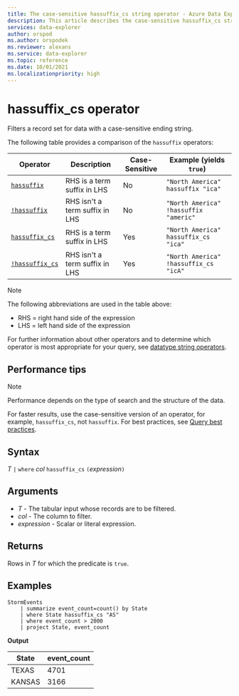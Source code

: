 ```yaml
---
title: The case-sensitive hassuffix_cs string operator - Azure Data Explorer
description: This article describes the case-sensitive hassuffix_cs string operator in Azure Data Explorer.
services: data-explorer
author: orspod
ms.author: orspodek
ms.reviewer: alexans
ms.service: data-explorer
ms.topic: reference
ms.date: 10/01/2021
ms.localizationpriority: high
---
```

# hassuffix_cs operator

Filters a record set for data with a case-sensitive ending string.

The following table provides a comparison of the `hassuffix` operators:

|Operator   |Description   |Case-Sensitive  |Example (yields `true`)  |
|-----------|--------------|----------------|-------------------------|
|[`hassuffix`](hassuffix-operator.md) |RHS is a term suffix in LHS |No |`"North America" hassuffix "ica"`|
|[`!hassuffix`](not-hassuffix-operator.md) |RHS isn't a term suffix in LHS |No |`"North America" !hassuffix "americ"`|
|[`hassuffix_cs`](hassuffix-cs-operator.md)  |RHS is a term suffix in LHS |Yes |`"North America" hassuffix_cs "ica"`|
|[`!hassuffix_cs`](not-hassuffix-cs-operator.md) |RHS isn't a term suffix in LHS |Yes |`"North America" !hassuffix_cs "icA"`|

> [!NOTE]
> The following abbreviations are used in the table above:
>
> * RHS = right hand side of the expression
> * LHS = left hand side of the expression

For further information about other operators and to determine which operator is most appropriate for your query, see [datatype string operators](datatypes-string-operators.md). 

## Performance tips

> [!NOTE]
> Performance depends on the type of search and the structure of the data.

For faster results, use the case-sensitive version of an operator, for example, `hassuffix_cs`, not `hassuffix`. For best practices, see [Query best practices](best-practices.md).

## Syntax

*T* `|` `where` *col* `hassuffix_cs` `(`*expression*`)`   

## Arguments

* *T* - The tabular input whose records are to be filtered.
* *col* - The column to filter.
* *expression* - Scalar or literal expression.

## Returns

Rows in *T* for which the predicate is `true`.

## Examples  

<!-- csl: https://help.kusto.windows.net/Samples -->
```kusto
StormEvents
    | summarize event_count=count() by State
    | where State hassuffix_cs "AS"
    | where event_count > 2000
    | project State, event_count
```

**Output**

|State|event_count|
|-----|-----------|
|TEXAS|4701|
|KANSAS|3166|